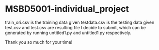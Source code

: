 # MSBD5001-individual_project
train_ori.csv is the training data given
testdata.csv is the testing data given 
test.csv and test.csv are resulting file I decide to submit, which can be generated by running untitled1.py and untitled1.py respectively.

Thank you so much for your time! 
